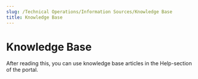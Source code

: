 ```yaml
---
slug: /Technical Operations/Information Sources/Knowledge Base
title: Knowledge Base
---
```

# Knowledge Base

After reading this, you can use knowledge base articles in the Help-section of the portal.

